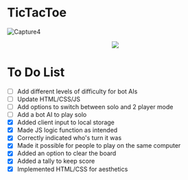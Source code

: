 # TicTacToe
![Capture4](https://user-images.githubusercontent.com/66279068/166509304-9f79eae1-de72-4f1c-b1ca-240360a0d685.PNG)

<div align= 'center'>
<a href = 'https://gamesinc-tictactoe.netlify.app/'><img src = 'https://user-images.githubusercontent.com/66279068/171734019-e53f6670-cfe3-4c33-8365-974362aa2a69.png'></a>
</div>

# To Do List
- [ ] Add different levels of difficulty for bot AIs
- [ ] Update HTML/CSS/JS
- [ ] Add options to switch between solo and 2 player mode
- [ ] Add a bot AI to play solo
- [X] Added client input to local storage
- [X] Made JS logic function as intended
- [X] Correctly indicated who's turn it was
- [X] Made it possible for people to play on the same computer
- [X] Added an option to clear the board
- [X] Added a tally to keep score
- [X] Implemented HTML/CSS for aesthetics
